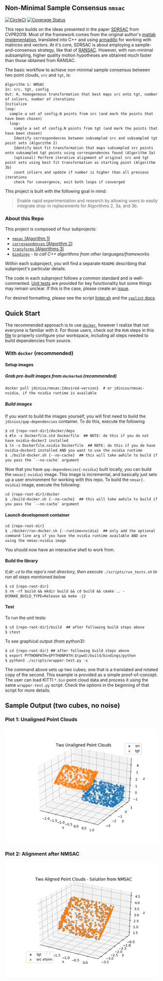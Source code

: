 ## Non-Minimal Sample Consensus `nmsac`

[![CircleCI](https://circleci.com/gh/jwdinius/nmsac.svg?style=svg)](https://circleci.com/gh/jwdinius/nmsac)
[![Coverage Status](https://coveralls.io/repos/github/jwdinius/nmsac/badge.png?branch=develop)](https://coveralls.io/github/jwdinius/nmsac?branch=develop&service=github)

This repo builds on the ideas presented in the paper [SDRSAC](https://arxiv.org/abs/1904.03483) from CVPR2019.  Most of the framework comes from the original author's [matlab implementation](https://github.com/intellhave/SDRSAC), translated into C++ and using [armadillo](http://arma.sourceforge.net/) for working with matrices and vectors.  At it's core, SDRSAC is about employing a sample-and-consensus strategy, like that of [RANSAC](https://en.wikipedia.org/wiki/Random_sample_consensus).  However, with non-minimal subsampling, higher quality motion hypotheses are obtained much faster than those obtained from RANSAC.

The basic workflow to achieve non-minimal sample consensus between two point clouds, `src` and `tgt`, is:

```
Algorithm 1: NMSAC
In: src, tgt, config
Out: H, homogeneous transformation that best maps src onto tgt, number of inliers, number of iterations
Initialize
loop:
  sample a set of config.N points from src (and mark the points that have been chosen)
  loop:
    sample a set of config.N points from tgt (and mark the points that have been chosen)
    Identify correspondences between subsampled src and subsampled tgt point sets (Algorithm 2)
    Identify best fit transformation that maps subsampled src points onto subsampled tgt points using correspondences found (Algorithm 3a)
    (optional) Perform iterative alignment of original src and tgt point sets using best fit transformation as starting point (Algorithm 3b)
    count inliers and update if number is higher than all previous iterations
    check for convergence, exit both loops if converged
```

This project is built with the following goal in mind:

> Enable rapid experimentation and research by allowing users to easily integrate drop-in replacements for Algorithms 2, 3a, and 3b.

### About this Repo

This project is composed of four subprojects:

* [`nmsac` (Algorithm 1)](./nmsac)
* [`correspondences` (Algorithm 2)](./correspondences)
* [`transforms` (Algorithms 3)](./transforms)
* [`bindings`](./bindings) - *to call C++ algorithms from other languages/frameworks*

Within each subproject, you will find a separate `README` describing that subproject's particular details.

The code in each subproject follows a common standard and is well-commented.  [Unit tests](./tests) are provided for key functionality but some things may remain unclear.  If this is the case, please create an [issue](https://github.com/jwdinius/nmsac/issues).

For desired formatting, please see the script [linter.sh](scripts/linter.sh) and the [`cpplint` docs](https://github.com/cpplint/cpplint).

## Quick Start

The recommended approach is to use [`docker`](https://docs.docker.com/install/linux/docker-ce/ubuntu/), however I realize that not everyone is familiar with it.  For those users, check out the `RUN` steps in this [file](docker/deps/Dockerfile.std) to properly configure your workspace, including all steps needed to build dependencies from source.

### With `docker` (recommended)
#### Setup images
##### Grab pre-built images from `dockerhub` (recommended)
```shell
docker pull jdinius/nmsac:{desired-version}  # or jdinius/nmsac-nvidia, if the nvidia runtime is available
```

##### Build images
If you want to build the images yourself, you will first need to build the `jdinius/qap-dependencies` container.  To do this, execute the following

```shell
$ cd {repo-root-dir}/docker/deps
$ #ln -s Dockerfile.std Dockerfile  ## NOTE: do this if you do not have nvidia-docker2 installed
$ ln -s Dockerfile.nvidia Dockerfile  ## NOTE: do this if you do have nvidia-docker2 installed AND you want to use the nvidia runtime
$ ./build-docker.sh {--no-cache}  ## this will take awhile to build if you pass the `--no-cache` argument
```

Now that you have `qap-dependencies{-nvidia}` built locally, you can build the `nmsac{-nvidia}` image.  This image is incremental, and basically just sets up a user environment for working with this repo.  To build the `nmsac{-nvidia}` image, execute the following:

```shell
cd {repo-root-dir}/docker
$ ./build-docker.sh {--no-cache}  ## this will take awhile to build if you pass the `--no-cache` argument
```

#### Launch development container

```shell
cd {repo-root-dir}
$ ./docker/run-docker.sh {--runtime=nvidia}  ## only add the optional command line arg if you have the nvidia runtime available AND are using the nmsac-nvidia image
```

You should now have an interactive shell to work from.

#### Build the library

*tl;dr:  `cd` to the repo's root directory, then execute `./scripts/run_tests.sh` to run all steps mentioned below*

```shell
$ cd {repo-root-dir}
$ rm -rf build && mkdir build && cd build && cmake .. -DCMAKE_BUILD_TYPE=Release && make -j2
```
#### Test

To run the unit tests:

```shell
$ cd {repo-root-dir}/build  ## after following build steps above
$ ctest
```

To see graphical output (from python3):

```shell
$ cd {repo-root-dir} ## after following build steps above
$ export PYTHONPATH=$PYTHONPATH:$(pwd)/build/bindings/python
$ python3 ./scripts/wrapper-test.py -s
```

The command above sets up two cubes; one that is a translated and rotated copy of the second.  This example is provided as a simple proof-of-concept.  The user can load KITTI `*.bin` point cloud data and process it using the same `wrapper-test.py` script.  Check the options in the beginning of that script for more details.

## Sample Output (two cubes, no noise)

### Plot 1:  Unaligned Point Clouds
![](./figures/Figure_1.png)

### Plot 2: Alignment after NMSAC
![](./figures/Figure_2.png)
